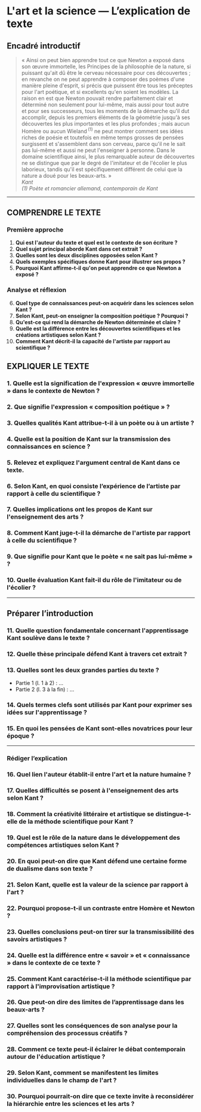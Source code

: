 # L'art et la science — L’explication de texte

## Encadré introductif
> « Ainsi on peut bien apprendre tout ce que Newton a exposé dans son œuvre immortelle, les Principes de la philosophie de la nature, si puissant qu'ait dû être le cerveau nécessaire pour ces découvertes ; en revanche on ne peut apprendre à composer des poèmes d'une manière pleine d'esprit, si précis que puissent être tous les préceptes pour l'art poétique, et si excellents qu'en soient les modèles. La raison en est que Newton pouvait rendre parfaitement clair et déterminé non seulement pour lui-même, mais aussi pour tout autre et pour ses successeurs, tous les moments de la démarche qu'il dut accomplir, depuis les premiers éléments de la géométrie jusqu'à ses découvertes les plus importantes et les plus profondes ; mais aucun Homère ou aucun Wieland&#x202F;<sup>(1)</sup> ne peut montrer comment ses idées riches de poésie et toutefois en même temps grosses de pensées surgissent et s'assemblent dans son cerveau, parce qu'il ne le sait pas lui-même et aussi ne peut l'enseigner à personne. Dans le domaine scientifique ainsi, le plus remarquable auteur de découvertes ne se distingue que par le degré de l'imitateur et de l'écolier le plus laborieux, tandis qu'il est spécifiquement différent de celui que la nature a doué pour les beaux-arts. »  
>*Kant*  
*(1) Poète et romancier allemand, contemporain de Kant*

---

## COMPRENDRE LE TEXTE

### Première approche

1. **Qui est l'auteur du texte et quel est le contexte de son écriture ?**  
2. **Quel sujet principal aborde Kant dans cet extrait ?**  
3. **Quelles sont les deux disciplines opposées selon Kant ?**  
4. **Quels exemples spécifiques donne Kant pour illustrer ses propos ?**  
5. **Pourquoi Kant affirme-t-il qu'on peut apprendre ce que Newton a exposé ?**  

### Analyse et réflexion

6. **Quel type de connaissances peut-on acquérir dans les sciences selon Kant ?**  
7. **Selon Kant, peut-on enseigner la composition poétique ? Pourquoi ?**  
8. **Qu'est-ce qui rend la démarche de Newton déterminée et claire ?**  
9. **Quelle est la différence entre les découvertes scientifiques et les créations artistiques selon Kant ?**  
10. **Comment Kant décrit-il la capacité de l'artiste par rapport au scientifique ?**  

## EXPLIQUER LE TEXTE

### 1. Quelle est la signification de l'expression « œuvre immortelle » dans le contexte de Newton ?  

### 2. Que signifie l'expression « composition poétique » ?  

### 3. Quelles qualités Kant attribue-t-il à un poète ou à un artiste ?  

### 4. Quelle est la position de Kant sur la transmission des connaissances en science ?  

### 5. Relevez et expliquez l'argument central de Kant dans ce texte.  

### 6. Selon Kant, en quoi consiste l’expérience de l’artiste par rapport à celle du scientifique ?  

### 7. Quelles implications ont les propos de Kant sur l'enseignement des arts ?  

### 8. Comment Kant juge-t-il la démarche de l'artiste par rapport à celle du scientifique ?  

### 9. Que signifie pour Kant que le poète « ne sait pas lui-même » ?  

### 10. Quelle évaluation Kant fait-il du rôle de l'imitateur ou de l'écolier ?  

---

## Préparer l’introduction

### 11. Quelle question fondamentale concernant l'apprentissage Kant soulève dans le texte ?  

### 12. Quelle thèse principale défend Kant à travers cet extrait ?  

### 13. Quelles sont les deux grandes parties du texte ?  
- Partie 1 (l. 1 à 2) : ...  
- Partie 2 (l. 3 à la fin) : ...

### 14. Quels termes clefs sont utilisés par Kant pour exprimer ses idées sur l'apprentissage ?  

### 15. En quoi les pensées de Kant sont-elles novatrices pour leur époque ?  

---

### Rédiger l’explication

### 16. Quel lien l'auteur établit-il entre l'art et la nature humaine ?  

### 17. Quelles difficultés se posent à l'enseignement des arts selon Kant ?  

### 18. Comment la créativité littéraire et artistique se distingue-t-elle de la méthode scientifique pour Kant ?  

### 19. Quel est le rôle de la nature dans le développement des compétences artistiques selon Kant ?  

### 20. En quoi peut-on dire que Kant défend une certaine forme de dualisme dans son texte ?  

### 21. Selon Kant, quelle est la valeur de la science par rapport à l'art ?  

### 22. Pourquoi propose-t-il un contraste entre Homère et Newton ?  

### 23. Quelles conclusions peut-on tirer sur la transmissibilité des savoirs artistiques ?  

### 24. Quelle est la différence entre « savoir » et « connaissance » dans le contexte de ce texte ?  

### 25. Comment Kant caractérise-t-il la méthode scientifique par rapport à l'improvisation artistique ?  

### 26. Que peut-on dire des limites de l’apprentissage dans les beaux-arts ?  

### 27. Quelles sont les conséquences de son analyse pour la compréhension des processus créatifs ?  

### 28. Comment ce texte peut-il éclairer le débat contemporain autour de l'éducation artistique ?  

### 29. Selon Kant, comment se manifestent les limites individuelles dans le champ de l'art ?  

### 30. Pourquoi pourrait-on dire que ce texte invite à reconsidérer la hiérarchie entre les sciences et les arts ?  